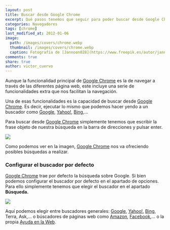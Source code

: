 ```yaml
---
layout: post
title: Buscar desde Google Chrome
excerpt: Qué pasos tenemos que seguir para poder buscar desde Google Chrome cualquier cosa que necesitemos directamente sobre el navegador.
categories: Navegadores
tags: [chrome]
last_modified_at: 2012-01-06
image:
  path: /images/covers/chrome.webp
  thumbnail: /images/covers/chrome.webp
  caption: Fotografía de [Jannoon028](https://www.freepik.es/autor/jannoon028)
comments: true
share: true
author: victor_cuervo
---
```


Aunque la funcionalidad principal de [Google Chrome](https://www.ayudaenlaweb.com/navegadores/que-es-google-chrome/) es la de navegar a través de las diferentes página web, este incluye una serie de funcionalidades extra que nos facilitan la navegación.


Una de esas funcionalidades es la capacidad de buscar desde [Google Chrome](https://www.ayudaenlaweb.com/navegadores/que-es-google-chrome/). Es decir, ejecutar lo mismo que podemos hacer yendo a un buscador como [Google](https://www.ayudaenlaweb.com/buscadores/que-es-google/), [Yahoo!](https://www.ayudaenlaweb.com/buscadores/que-es-yahoo/), [Bing](https://www.ayudaenlaweb.com/buscadores/que-es-bing/),…


Para buscar desde [Google Chrome](https://www.ayudaenlaweb.com/navegadores/que-es-google-chrome/) simplemente tenemos que escribir la frase objeto de nuestra búsqueda en la barra de direcciones y pulsar enter.


![](https://www.ayudaenlaweb.com/wp-content/uploads/2012/01/chrome_buscar.png)


Como podemos ver en la imagen, [Google Chrome](https://www.ayudaenlaweb.com/navegadores/que-es-google-chrome/) nos va ofreciendo posibles búsquedas a realizar.


### Configurar el buscador por defecto


[Google Chrome](https://www.ayudaenlaweb.com/navegadores/que-es-google-chrome/) trae por defecto la búsqueda sobre Google. Si bien podemos configurar el buscador por defecto en el apartado de opciones. Para ello simplemente tenemos que elegir el buscador en el apartado **Búsqueda.**


![](https://www.ayudaenlaweb.com/wp-content/uploads/2012/01/chrome_configurar_buscador.png)


Aquí podemos elegir entre buscadores generales: [Google](https://www.ayudaenlaweb.com/buscadores/que-es-google/), [Yahoo!](https://www.ayudaenlaweb.com/buscadores/que-es-yahoo/), [Bing](https://www.ayudaenlaweb.com/buscadores/que-es-bing/), Terra, Ask,… o búscadores de páginas web como [Amazon](http://www.amazon.com/), [Facebook](https://www.ayudaenlaweb.com/redes-sociales/que-es-facebook/),… o la propia [Ayuda en la Web](https://www.ayudaenlaweb.com/).

